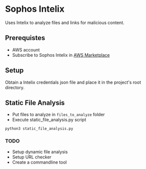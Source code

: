 # Sophos Intelix

Uses Intelix to analyze files and links for malicious content.

## Prerequistes

- AWS account
- Subscribe to Sophos Intelix in [AWS Marketplace](https://aws.amazon.com/marketplace/pp/prodview-k4jb2agd65ses)

## Setup

Obtain a Intelix credentials json file and place it in the project's root directory.

## Static File Analysis

- Put files to analyze in `files_to_analyze` folder
- Execute static_file_analysis.py script

```
python3 static_file_analysis.py
```

### TODO

- Setup dynamic file analysis
- Setup URL checker
- Create a commandline tool
